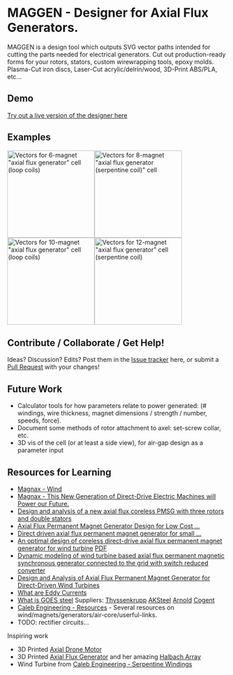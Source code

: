 # MAGGEN - Designer for Axial Flux Generators.
MAGGEN is a design tool which outputs SVG vector paths intended for cutting the parts needed for electrical generators.
Cut out production-ready forms for your rotors, stators, custom wirewrapping tools, epoxy molds.  Plasma-Cut iron discs, Laser-Cut acrylic/delrin/wood, 3D-Print ABS/PLA, etc...

## Demo
[Try out a live version of the designer here](http://htmlpreview.github.io/?https://raw.githubusercontent.com/subatomicglue/maggen/master/index.html)

## Examples
<img alt='Vectors for 6-magnet "axial flux generator" cell (loop coils)' title='Vectors for 6-magnet "axial flux generator" cell (loop coils)' src="examples/6loops.svg" width='200px'><img alt='Vectors for 8-magnet "axial flux generator (serpentine coil)" cell' title='Vectors for 8-magnet "axial flux generator (serpentine coil)" cell' src="examples/8serpentine.svg" width='200px'><img alt='Vectors for 10-magnet "axial flux generator" cell (loop coils)' title='Vectors for 10-magnet "axial flux generator (loop coils)" cell' src="examples/10loops.svg" width='200px'><img alt='Vectors for 12-magnet "axial flux generator" cell (serpentine coil)' title='Vectors for 12-magnet "axial flux generator" cell (serpentine coil)' src="examples/12serpentine.svg" width='200px'>

## Contribute / Collaborate / Get Help!
Ideas?  Discussion?  Edits?
Post them in the [Issue tracker](https://github.com/subatomicglue/maggen/issues) here, or submit a [Pull Request](https://github.com/subatomicglue/maggen/pulls) with your changes!

## Future Work

* Calculator tools for how parameters relate to power generated:  (# windings, wire thickness, magnet dimensions / strength / number, speeds, force).
* Document some methods of rotor attachment to axel: set-screw collar, etc.
* 3D vis of the cell (or at least a side view), for air-gap design as a parameter input

## Resources for Learning

* [Magnax - Wind](https://www.magnax.com/wind)
* [Magnax - This New Generation of Direct-Drive Electric Machines will Power our Future.](https://www.magnax.com/magnax-blog/axial-flux-vs-radial-flux-for-direct-drive-generators)
* [Design and analysis of a new axial flux coreless PMSG with three rotors and double stators](https://www.sciencedirect.com/science/article/pii/S2211379716302819)
* [Axial Flux Permanent Magnet Generator Design for Low Cost ...](https://we.riseup.net/assets/233731/Axial+Flux+Permanent+Magnet+Generator+Design.pdf)
* [Direct driven axial flux permanent magnet generator for small ...](https://www.researchgate.net/publication/277148719_Direct_driven_axial_flux_permanent_magnet_generator_for_small-scale_wind_power_applications)
* [An optimal design of coreless direct-drive axial flux
permanent magnet generator for wind turbine](http://iopscience.iop.org/article/10.1088/1742-6596/439/1/012039) [PDF](http://iopscience.iop.org/article/10.1088/1742-6596/439/1/012039/pdf)
* [Dynamic modeling of wind turbine based axial flux permanent magnetic synchronous generator connected to the grid with switch reduced converter](https://www.sciencedirect.com/science/article/pii/S209044791500177X)
* [Design and Analysis of Axial Flux Permanent Magnet Generator for Direct-Driven Wind Turbines](https://www.iaras.org/iaras/journals/caijps/design-and-analysis-of-axial-flux-permanent-magnet-generator-for-direct-driven-wind-turbines)
* [What are Eddy Currents](https://www.magcraft.com/blog/what-are-eddy-currents)
* [What is GOES steel](https://en.wikipedia.org/wiki/Electrical_steel) Suppliers: [Thyssenkrupp](https://www.thyssenkrupp-steel.com/en/products/electrical-steel/electrical-steel-grain-oriented/electrical-steel-grain-oriented.html) [AKSteel](https://www.aksteel.com/our-products/electrical-steel/grain-oriented-electrical-steels) [Arnold](http://www.arnoldmagnetics.com/materials/grain-oriented-electrical-steel-goes/) [Cogent](https://cogent-power.com/products/grain-oriented-electrical-steel)
* [Caleb Engineering - Resources](https://www.calebengineering.com/generator-design.html) - Several resources on wind/magnets/generators/air-core/userful-links.
* TODO: rectifier circuits...

Inspiring work
* 3D Printed [Axial Drone Motor](https://www.youtube.com/watch?v=JkwLpAAfBVI)
* 3D Printed [Axial Flux Generator](https://www.thingiverse.com/thing:1416740) and her amazing [Halbach Array](https://www.thingiverse.com/thing:1693579)
* Wind Turbine from [Caleb Engineering - Serpentine Windings](https://www.calebengineering.com/new-wind-generator.html)

